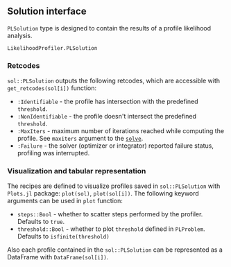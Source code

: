 ## Solution interface

`PLSolution` type is designed to contain the results of a profile likelihood analysis.

```@docs; canonical=false
LikelihoodProfiler.PLSolution 
```

### Retcodes

`sol::PLSolution` outputs the following retcodes, which are accessible with `get_retcodes(sol[i])` function:

- `:Identifiable` - the profile has intersection with the predefined `threshold`.
- `:NonIdentifiable` - the profile doesn't intersect the predefined `threshold`.
- `:MaxIters` - maximum number of iterations reached while computing the profile. See `maxiters` argument to the [`solve`](@ref).
- `:Failure` - the solver (optimizer or integrator) reported failure status, profiling was interrupted. 

### Visualization and tabular representation

The recipes are defined to visualize profiles saved in `sol::PLSolution` with `Plots.jl` package: `plot(sol)`, `plot(sol[i])`. 
The following keyword arguments can be used in `plot` function:

- `steps::Bool` - whether to scatter steps performed by the profiler. Defaults to `true`.
- `threshold::Bool` - whether to plot `threshold` defined in `PLProblem`. Defaults to `isfinite(threshold)`

Also each profile contained in the `sol::PLSolution` can be represented as a DataFrame with `DataFrame(sol[i])`.
